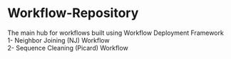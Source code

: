 # Workflow-Repository
The main hub for workflows built using Workflow Deployment Framework  
1- Neighbor Joining (NJ) Workflow  
2- Sequence Cleaning (Picard) Workflow  

